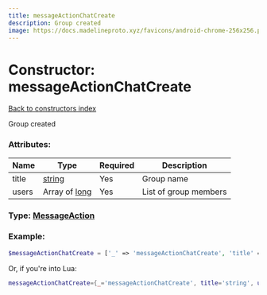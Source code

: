 ```yaml
---
title: messageActionChatCreate
description: Group created
image: https://docs.madelineproto.xyz/favicons/android-chrome-256x256.png
---
```

# Constructor: messageActionChatCreate  
[Back to constructors index](index.md)



Group created

### Attributes:

| Name     |    Type       | Required | Description |
|----------|---------------|----------|-------------|
|title|[string](../types/string.md) | Yes|Group name|
|users|Array of [long](../types/long.md) | Yes|List of group members|



### Type: [MessageAction](../types/MessageAction.md)


### Example:

```php
$messageActionChatCreate = ['_' => 'messageActionChatCreate', 'title' => 'string', 'users' => [long, long]];
```  


Or, if you're into Lua:

```lua
messageActionChatCreate={_='messageActionChatCreate', title='string', users={long}}

```


